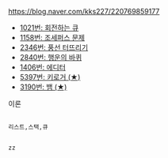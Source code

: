 https://blog.naver.com/kks227/220769859177

* [1021번: 회전하는 큐](https://acmicpc.net/problem/1021)
* [1158번: 조세퍼스 문제](https://acmicpc.net/problem/1158)
* [2346번: 풍선 터뜨리기](https://acmicpc.net/problem/2346)
* [2840번: 행운의 바퀴](https://acmicpc.net/problem/2840)
* [1406번: 에디터](https://acmicpc.net/problem/1406)
* [5397번: 키로거 (★)](https://acmicpc.net/problem/5397)
* [3190번: 뱀 (★)](https://acmicpc.net/problem/3190)


이론

```

리스트,스택,큐


zz


```
